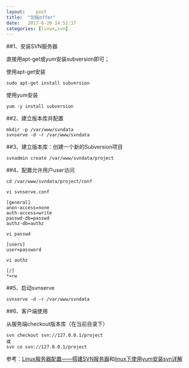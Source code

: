 ```yaml
---
layout:    post
title:  "剑指offer"
date:   2017-6-20 14:51:37
categories: [linux,svn]
---
```


##1、安装SVN服务器

直接用apt-get或yum安装subversion即可；

使用apt-get安装

```
sudo apt-get install subversion
```

使用yum安装

```
yum -y install subversion  
```

##2、建立版本库并配置

```
mkdir -p /var/www/svndata
svnserve -d -r /var/www/svndata
```

##3、建立版本库：创建一个新的Subversion项目

```
svnadmin create /var/www/svndata/project
```

##4、配置允许用户user访问

```
cd /var/www/svndata/project/conf
```

```
vi svnserve.conf

[general]
anon-access=none
auth-access=write
passwd-db=passwd
authz-db=authz

vi passwd

[users]
user=password

vi authz

[/]
*=rw
```

##5、启动svnserve

```
svnserve -d -r /var/www/svndata
```

##6、客户端使用

从服务端checkout版本库（在当前目录下）

```
svn checkout svn://127.0.0.1/project
或
svn co svn://127.0.0.1/project 
```

参考：[Linux服务器配置——搭建SVN服务器](http://blog.csdn.net/a649518776/article/details/39433883 "Linux服务器配置——搭建SVN服务器")和[linux下使用yum安装svn详解](http://blog.csdn.net/tjcyjd/article/details/41673705 "linux下使用yum安装svn详解")